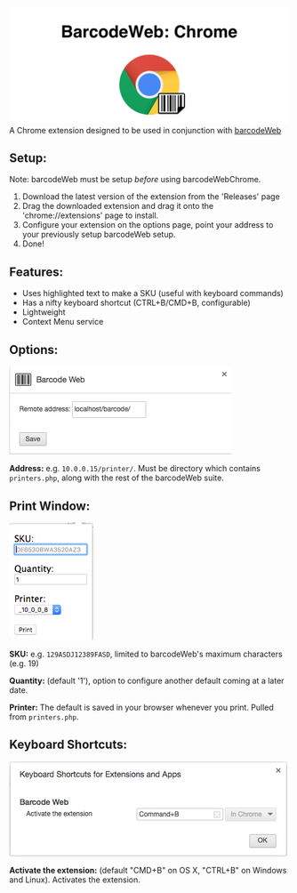 ![](https://github.com/128keaton/barcodeWebChrome/blob/master/repo-assets/barcodeweb-banner.png)
A Chrome extension designed to be used in conjunction with [barcodeWeb](https://github.com/hschreck/barcodeWeb)

## Setup:
Note: barcodeWeb must be setup *before* using barcodeWebChrome.

1. Download the latest version of the extension from the 'Releases' page
2. Drag the downloaded extension and drag it onto the 'chrome://extensions' page to install.
3. Configure your extension on the options page, point your address to your previously setup barcodeWeb setup.
4. Done!

## Features:

* Uses highlighted text to make a SKU (useful with keyboard commands)
* Has a nifty keyboard shortcut (CTRL+B/CMD+B, configurable)
* Lightweight
* Context Menu service


## Options:
![Options in 'chrome://extensions'](https://github.com/128keaton/barcodeWebChrome/blob/master/repo-assets/options.png?raw=true)

**Address:** e.g. `10.0.0.15/printer/`. Must be directory which contains `printers.php`, along with the rest of the barcodeWeb suite.


## Print Window:

![Print window](https://github.com/128keaton/barcodeWebChrome/blob/master/repo-assets/print-window.png?raw=true)


**SKU:** e.g. `129ASDJ12389FASD`, limited to barcodeWeb's maximum characters (e.g. 19)

**Quantity:**  (default '1'), option to configure another default coming at a later date.

**Printer:** The default is saved in your browser whenever you print. Pulled from `printers.php`.

## Keyboard Shortcuts:

![Keyboarad](https://github.com/128keaton/barcodeWebChrome/blob/master/repo-assets/kb-shortcuts.png?raw=true)

**Activate the extension:** (default "CMD+B" on OS X, "CTRL+B" on Windows and Linux). Activates the extension.


